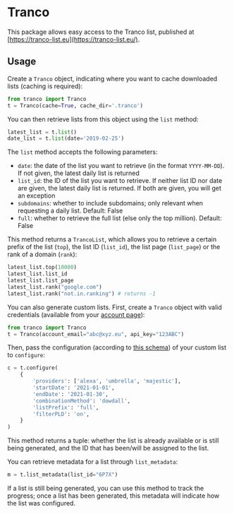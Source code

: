 # Tranco

This package allows easy access to the Tranco list, published at [https://tranco-list.eu](https://tranco-list.eu/).

## Usage

Create a `Tranco` object, indicating where you want to cache downloaded lists (caching is required):
```python
from tranco import Tranco
t = Tranco(cache=True, cache_dir='.tranco')
```

You can then retrieve lists from this object using the `list` method:

```python
latest_list = t.list()
date_list = t.list(date='2019-02-25')
```

The `list` method accepts the following parameters:
- `date`: the date of the list you want to retrieve (in the format `YYYY-MM-DD`). If not given, the latest daily list is returned
- `list_id`: the ID of the list you want to retrieve. If neither list ID nor date are given, the latest daily list is returned. If both are given, you will get an exception
- `subdomains`: whether to include subdomains; only relevant when requesting a daily list. Default: False
- `full`: whether to retrieve the full list (else only the top million). Default: False

This method returns a `TrancoList`, which allows you to retrieve a certain prefix of the list (`top`), 
the list ID (`list_id`), the list page (`list_page`) or the rank of a domain (`rank`):
```python
latest_list.top(10000)
latest_list.list_id
latest_list.list_page
latest_list.rank("google.com")
latest_list.rank("not.in.ranking") # returns -1
```

You can also generate custom lists. 
First, create a `Tranco` object with valid credentials 
(available from your [account page](https://tranco-list.eu/account)):
```python
from tranco import Tranco
t = Tranco(account_email="abc@xyz.eu", api_key="123ABC")
```

Then, pass the configuration (according to [this schema](https://tranco-list.eu/api_documentation#datatypes-configuration))
of your custom list to `configure`:
```python
c = t.configure(
    {
        'providers': ['alexa', 'umbrella', 'majestic'],
        'startDate': '2021-01-01',
        'endDate': '2021-01-30',
        'combinationMethod': 'dowdall',
        'listPrefix': 'full',
        'filterPLD': 'on',
    }
)
```
This method returns a tuple: whether the list is already available or is still being generated, 
and the ID that has been/will be assigned to the list.

You can retrieve metadata for a list through `list_metadata`:
```python
m = t.list_metadata(list_id="6P7X")
```
If a list is still being generated, you can use this method to track the progress; 
once a list has been generated, this metadata will indicate how the list was configured.
